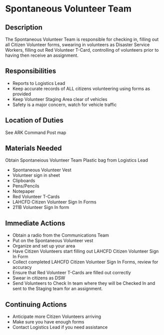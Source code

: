# Spontaneous Volunteer Team

## Description

The Spontaneous Volunteer Team is responsible for checking in, filling out all Citizen Volunteer forms, swearing in volunteers as Disaster Service Workers, filling out Red Volunteer T-Card, controlling of volunteers prior to having then receive an assignment.

## Responsibilities

*  Reports to Logistics Lead
*  Keep accurate records of ALL citizens volunteering using forms as provided
*  Keep Volunteer Staging Area clear of vehicles
*  Safety is a major concern, watch for vehicle traffic

## Location of Duties

See ARK Command Post map

## Materials Needed

Obtain Spontaneious Volunteer Team Plastic bag from Logistics Lead

* Spontaneous Volunteer Vest
* Volunteer sign in sheet
* Clipboards
* Pens/Pencils
* Notepaper
* Red Volunteer T-Cards
* LAHCFD Citizen Volunteer Sign In Forms
* 211B Volunteer Sign In form

## Immediate Actions

* Obtain a radio from the Communications Team
* Put on the Spontaneous Volunteer vest
* Organize and set up your area
* Have Citizen Volunteers start filling out LAHCFD Citizen Volunteer Sign In Form
* Collect completed LAHCFD Citizen Volunteer Sign In Forms, review for accuracy
* Ensure that Red Volunteer T-Cards are filled out correctly
* Swear in citizens as DSW
* Send Volunteers to Check In team where they will be Checked In and sent to the Staging team for an assignment.

## Continuing Actions

* Anticipate more Citizen Volunteers arriving
* Make sure you have enough forms
* Contact Logistics Lead if you need assistance




